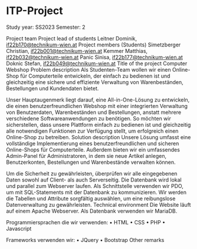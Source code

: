 # ITP-Project
 

Study year: SS2023
Semester: 2

Project team
Project lead of students
Leitner Dominik, if22b170@technikum-wien.at
Project members (Students)
Simetzberger Christian, if22b001@technikum-wien.at
Kemmer Matthias, if22b032@technikum-wien.at
Panic Sinisa, if22b177@technikum-wien.at
Doknic Stefan, if22b049@technikum-wien.at
Title of the project
Computer Webshop
Problem description
Als Studenten-Team wollen wir einen Online-Shop für Computerteile entwickeln, der einfach zu bedienen ist und gleichzeitig eine sichere und effiziente Verwaltung von Warenbeständen, Bestellungen und Kundendaten bietet.

Unser Hauptaugenmerk liegt darauf, eine All-in-One-Lösung zu entwickeln, die einen benutzerfreundlichen Webshop mit einer integrierten Verwaltung von Benutzerdaten, Warenbeständen und Bestellungen, anstatt mehrere verschiedene Softwareanwendungen zu benötigen. So möchten wir sicherstellen, dass unsere Plattform einfach zu bedienen ist und gleichzeitig alle notwendigen Funktionen zur Verfügung stellt, um erfolgreich einen Online-Shop zu betreiben.
Solution description
Unsere Lösung umfasst eine vollständige Implementierung eines benutzerfreundlichen und sicheren Online-Shops für Computerteile. Außerdem bieten wir ein umfassendes Admin-Panel für Administratoren, in dem sie neue Artikel anlegen, Benutzerkonten, Bestellungen und Warenbestände verwalten können.

Um die Sicherheit zu gewährleisten, überprüfen wir alle eingegebenen Daten sowohl auf Client- als auch Serverseitig. Die Datenbank wird lokal und parallel zum Webserver laufen. Als Schnittstelle verwenden wir PDO, um mit SQL-Statements mit der Datenbank zu kommunizieren. Wir werden die Tabellen und Attribute sorgfältig auswählen, um eine reibungslose Datenverwaltung zu gewährleisten.
Technical environment
Die Website läuft auf einem Apache Webserver. Als Datenbank verwenden wir MariaDB.

Programmiersprachen die wir verwenden:
•	HTML
•	CSS
•	PHP
•	Javascript

Frameworks verwenden wir:
•	JQuery
•	Bootstrap
Other remarks

